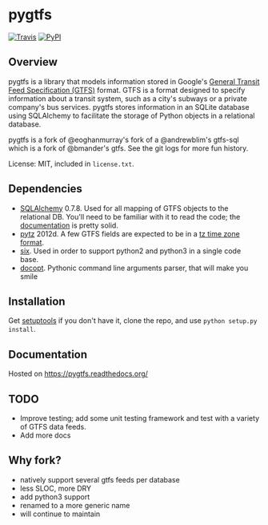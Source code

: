 pygtfs
========

[![Travis](https://img.shields.io/travis/jarondl/pygtfs/master.svg?style=flat-square)](https://travis-ci.org/jarondl/pygtfs)
[![PyPI](https://img.shields.io/pypi/v/pygtfs.svg)](https://pypi.python.org/pypi/pygtfs)


Overview
--------

pygtfs is a library that models information stored in Google's
[General Transit Feed Specification (GTFS)](https://developers.google.com/transit/)
format. GTFS is a format designed to specify information about a transit
system, such as a city's subways or a private company's bus services. pygtfs
stores information in an SQLite database using SQLAlchemy to facilitate the
storage of Python objects in a relational database. 

pygtfs is a fork of @eoghanmurray's fork of a @andrewblim's gtfs-sql which is
a fork of @bmander's gtfs. See the git logs for more fun history.

License: MIT, included in `license.txt`.


Dependencies
------------

- [SQLAlchemy](http://www.sqlalchemy.org/) 0.7.8. Used for all mapping of GTFS
  objects to the relational DB. You'll need to be familiar with it to read the
  code; the [documentation](http://docs.sqlalchemy.org/) is pretty solid. 
- [pytz](http://pytz.sourceforge.net/) 2012d. A few GTFS fields are expected
  to be in a [tz time zone format](http://en.wikipedia.org/wiki/List_of_tz_database_time_zones). 
- [six](http://pythonhosted.org/six/). Used in order to support python2 and
  python3 in a single code base.
- [docopt](http://docopt.org/). Pythonic command line arguments parser, that
  will make you smile

Installation
------------

Get [setuptools](http://pypi.python.org/pypi/setuptools) if you don't have it,
clone the repo, and use `python setup.py install`.

Documentation
-------------
Hosted on https://pygtfs.readthedocs.org/

TODO
-----

- Improve testing; add some unit testing framework and test with a variety of GTFS data feeds. 
- Add more docs

Why fork?
--------------
- natively support several gtfs feeds per database
- less SLOC, more DRY
- add python3 support
- renamed to a more generic name
- will continue to maintain
